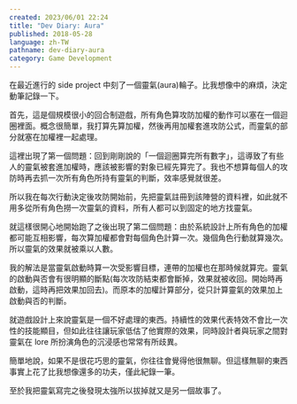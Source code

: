 ```yaml
---
created: 2023/06/01 22:24
title: "Dev Diary: Aura"
published: 2018-05-28
language: zh-TW
pathname: dev-diary-aura
category: Game Development
---
```


在最近進行的 side project 中刻了一個靈氣(aura)輪子。比我想像中的麻煩，決定動筆記錄一下。

首先，這是個規模很小的回合制遊戲，所有角色算攻防加權的動作可以塞在一個迴圈裡面。概念很簡單，我打算先算加權，然後再用加權套進攻防公式，而靈氣的部分就塞在加權裡一起處理。

這裡出現了第一個問題：回到剛剛說的「一個迴圈算完所有數字」，這導致了有些人的靈氣被套進加權時，應該被影響的對象已經先算完了。我也不想算每個人的攻防時再去抓一次所有角色所持有靈氣的判斷，效率感覺就很差。

所以我在每次行動決定後攻防開始前，先把靈氣註冊到該陣營的資料裡，如此就不用多從所有角色撈一次靈氣的資料，所有人都可以到固定的地方找靈氣。

就這樣很開心地開始跑了之後出現了第二個問題：由於系統設計上所有角色的加權都可能互相影響，每次算加權都會對每個角色計算一次。幾個角色行動就算幾次。所以靈氣的效果就被乘以人數。

我的解法是當靈氣啟動時算一次受影響目標，連帶的加權也在那時候就算完。靈氣的啟動與否會有很明顯的斷點(每次攻防結束都會斷掉，效果就被收回。開始時再啟動，這時再把效果加回去)。而原本的加權計算部分，從只計算靈氣的效果加上啟動與否的判斷。

就遊戲設計上來說靈氣是一個不好處理的東西。持續性的效果代表特效不會比一次性的技能顯目，但如此往往讓玩家低估了他實際的效果，同時設計者與玩家之間對靈氣在 lore 所扮演角色的沉浸感也常常有所歧異。

簡單地說，如果不是很花巧思的靈氣，你往往會覺得他很無聊。但這樣無聊的東西事實上花了比我想像還多的功夫，僅此紀錄一筆。

至於我把靈氣寫完之後發現太強所以拔掉就又是另一個故事了。

